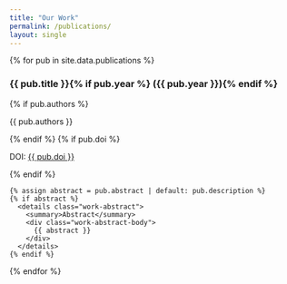 ```yaml
---
title: "Our Work"
permalink: /publications/
layout: single
---
```


<div class="work-list">
{% for pub in site.data.publications %}
  <article class="work-item">
    <h3 class="work-title">
      {{ pub.title }}{% if pub.year %} <span class="work-year">({{ pub.year }})</span>{% endif %}
    </h3>
    {% if pub.authors %}<p class="work-authors">{{ pub.authors }}</p>{% endif %}
    {% if pub.doi %}
      <p class="work-links">DOI: <a href="{{ pub.url | default: 'https://doi.org/' | append: pub.doi }}" target="_blank">{{ pub.doi }}</a></p>
    {% endif %}

    {% assign abstract = pub.abstract | default: pub.description %}
    {% if abstract %}
      <details class="work-abstract">
        <summary>Abstract</summary>
        <div class="work-abstract-body">
          {{ abstract }}
        </div>
      </details>
    {% endif %}
  </article>
{% endfor %}
</div>

